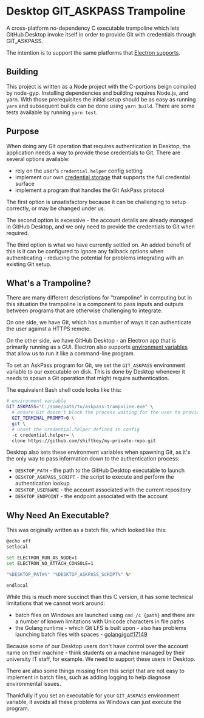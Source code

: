# Desktop GIT_ASKPASS Trampoline

A cross-platform no-dependency C executable trampoline which lets GitHub Desktop
invoke itself in order to provide Git with credentials through GIT_ASKPASS.

The intention is to support the same platforms that
[Electron supports](https://www.electronjs.org/docs/tutorial/support#supported-platforms).

## Building

This project is written as a Node project with the C-portions beign compiled by
node-gyp. Installing dependencies and building requires Node.js, and yarn. With
those prerequisites the initial setup should be as easy as running `yarn` and
subsequent builds can be done using `yarn build`. There are some tests available
by running `yarn test`.

## Purpose

When doing any Git operation that requires authentication in Desktop, the
application needs a way to provide those credentials to Git. There are several
options available:

- rely on the user's `credential.helper` config setting
- implement our own
  [credential storage](https://git-scm.com/book/en/v2/Git-Tools-Credential-Storage)
  that supports the full credential surface
- implement a program that handles the Git AskPass protocol

The first option is unsatisfactory because it can be challenging to setup
correctly, or may be changed under us.

The second option is excessive - the account details are already managed in
GitHub Desktop, and we only need to provide the credentials to Git when
required.

The third option is what we have currently settled on. An added benefit of this
is it can be configured to ignore any fallback options when authenticating -
reducing the potential for problems integrating with an existing Git setup.

## What's a Trampoline?

There are many different descriptions for "trampoline" in computing but in this
situation the trampoline is a component to pass inputs and outputs between
programs that are otherwise challenging to integrate.

On one side, we have Git, which has a number of ways it can authenticate the
user against a HTTPS remote.

On the other side, we have GitHub Desktop - an Electron app that is primarily
running as a GUI. Electron also supports
[environment variables](https://electronjs.org/docs/api/environment-variables)
that allow us to run it like a command-line program.

To set an AskPass program for Git, we set the `GIT_ASKPASS` environment variable
to our executable on disk. This is done by Desktop whenever it needs to spawn a
Git operation that might require authentication.

The equivalent Bash shell code looks like this:

```sh
# environment variable
GIT_ASKPASS="C:/some/path/to/askpass-trampoline.exe" \
  # ensure Git doesn't block the process waiting for the user to provide input
  GIT_TERMINAL_PROMPT=0 \
  git \
  # unset the credential.helper defined in config
  -c credential.helper= \
  clone https://github.com/shiftkey/my-private-repo.git
```

Desktop also sets these environment variables when spawning Git, as it's the
only way to pass information down to the authentication process:

- `DESKTOP_PATH` - the path to the GitHub Desktop executable to launch
- `DESKTOP_ASKPASS_SCRIPT` - the script to execute and perform the
  authentication lookup
- `DESKTOP_USERNAME` - the account associated with the current repository
- `DESKTOP_ENDPOINT` - the endpoint associated with the account

## Why Need An Executable?

This was originally written as a batch file, which looked like this:

```sh
@echo off
setlocal

set ELECTRON_RUN_AS_NODE=1
set ELECTRON_NO_ATTACH_CONSOLE=1

"%DESKTOP_PATH%" "%DESKTOP_ASKPASS_SCRIPT%" %*

endlocal
```

While this is much more succinct than this C version, it has some technical
limitations that we cannot work around:

- batch files on Windows are launched using `cmd /c {path}` and there are a
  number of known limitations with Unicode characters in file paths
- the Golang runtime - which Git LFS is built upon - also has problems launching
  batch files with spaces -
  [golang/go#17149](https://github.com/golang/go/issues/17149)

Because some of our Desktop users don't have control over the account name on
their machine - think students on a machine managed by their university IT
staff, for example. We need to support these users in Desktop.

There are also some things missing from this script that are not easy to
implement in batch files, such as adding logging to help diagnose environmental
issues.

Thankfully if you set an executable for your `GIT_ASKPASS` environment variable,
it avoids all these problems as Windows can just execute the program.
